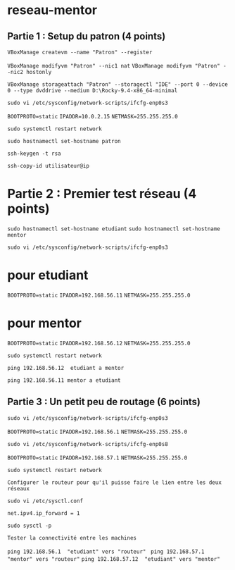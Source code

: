 # reseau-mentor

## Partie 1 : Setup du patron (4 points) 
`VBoxManage createvm --name "Patron" --register`

`VBoxManage modifyvm "Patron" --nic1 nat`
`VBoxManage modifyvm "Patron" --nic2 hostonly`

`VBoxManage storageattach "Patron" --storagectl "IDE" --port 0 --device 0 --type dvddrive --medium D:\Rocky-9.4-x86_64-minimal `

`sudo vi /etc/sysconfig/network-scripts/ifcfg-enp0s3`

`BOOTPROTO=static`
`IPADDR=10.0.2.15`
`NETMASK=255.255.255.0`

`sudo systemctl restart network`

`sudo hostnamectl set-hostname patron`

`ssh-keygen -t rsa`

`ssh-copy-id utilisateur@ip`

# Partie 2 : Premier test réseau (4 points)

`sudo hostnamectl set-hostname etudiant`
`sudo hostnamectl set-hostname mentor`    

`sudo vi /etc/sysconfig/network-scripts/ifcfg-enp0s3`

# pour etudiant 

`BOOTPROTO=static`
`IPADDR=192.168.56.11`
`NETMASK=255.255.255.0`

# pour mentor
`BOOTPROTO=static`
`IPADDR=192.168.56.12`
`NETMASK=255.255.255.0`


`sudo systemctl restart network`

`ping 192.168.56.12  etudiant a mentor`

`ping 192.168.56.11 mentor a etudiant`


## Partie 3 : Un petit peu de routage (6 points)

`sudo vi /etc/sysconfig/network-scripts/ifcfg-enp0s3`

`BOOTPROTO=static`
`IPADDR=192.168.56.1`
`NETMASK=255.255.255.0`

`sudo vi /etc/sysconfig/network-scripts/ifcfg-enp0s8`

`BOOTPROTO=static`
`IPADDR=192.168.57.1`
`NETMASK=255.255.255.0`

`sudo systemctl restart network`

`Configurer le routeur pour qu'il puisse faire le lien entre les deux réseaux`

`sudo vi /etc/sysctl.conf`

`net.ipv4.ip_forward = 1`

`sudo sysctl -p`

`Tester la connectivité entre les machines`

`ping 192.168.56.1  "etudiant" vers "routeur" `
`ping 192.168.57.1  "mentor" vers "routeur"`
`ping 192.168.57.12  "etudiant" vers "mentor"`









